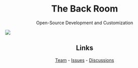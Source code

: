 <h1 align="center">The Back Room</h1>
<p align="center">Open-Source Development and Customization</p>
<img src="https://github.com/user-attachments/assets/06c31b0b-d483-4479-bb0d-57fab34f23e8" align="center">
<h2 align="center">Links</h2>
<p align="center"><a href="page/team.md">Team</a> - <a href="https://github.com/The-Back-Room/.github/issues">Issues</a> - <a href="https://github.com/orgs/The-Back-Room/discussions">Discussions</a></p>
